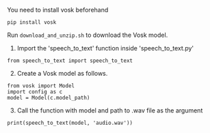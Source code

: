 You need to install vosk beforehand
```
pip install vosk
```

Run `download_and_unzip.sh` to download the Vosk model.

1. Import the 'speech_to_text' function inside 'speech_to_text.py'
```
from speech_to_text import speech_to_text
```
2. Create a Vosk model as follows.
```
from vosk import Model
import config as c
model = Model(c.model_path)
```
3. Call the function with model and path to .wav file as the argument
```
print(speech_to_text(model, 'audio.wav'))
```

